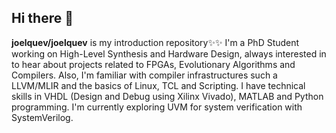 ## Hi there 👋
**joelquev/joelquev** is my introduction repository✨✨
I'm a PhD Student working on High-Level Synthesis and Hardware Design, always interested in to hear about projects related to FPGAs, Evolutionary Algorithms and Compilers. Also, I'm familiar with compiler infrastructures such a LLVM/MLIR and the basics of Linux, TCL and Scripting. I have technical skills in VHDL (Design and Debug using Xilinx Vivado), MATLAB and Python programming. I'm currently exploring UVM for system verification with SystemVerilog. 


